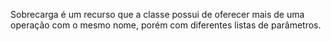 Sobrecarga é um recurso que a classe possui de oferecer mais de uma operação com o mesmo nome, porém com diferentes listas de parâmetros.